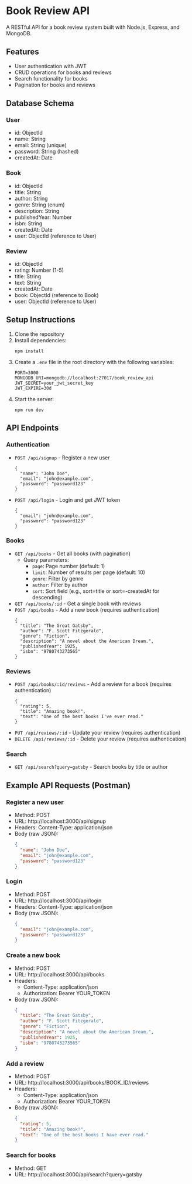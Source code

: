 # Book Review API

A RESTful API for a book review system built with Node.js, Express, and MongoDB.

## Features

- User authentication with JWT
- CRUD operations for books and reviews
- Search functionality for books
- Pagination for books and reviews

## Database Schema

### User
- id: ObjectId
- name: String
- email: String (unique)
- password: String (hashed)
- createdAt: Date

### Book
- id: ObjectId
- title: String
- author: String
- genre: String (enum)
- description: String
- publishedYear: Number
- isbn: String
- createdAt: Date
- user: ObjectId (reference to User)

### Review
- id: ObjectId
- rating: Number (1-5)
- title: String
- text: String
- createdAt: Date
- book: ObjectId (reference to Book)
- user: ObjectId (reference to User)

## Setup Instructions

1. Clone the repository
2. Install dependencies:
   ```
   npm install
   ```
3. Create a `.env` file in the root directory with the following variables:
   ```
   PORT=3000
   MONGODB_URI=mongodb://localhost:27017/book_review_api
   JWT_SECRET=your_jwt_secret_key
   JWT_EXPIRE=30d
   ```
4. Start the server:
   ```
   npm run dev
   ```

## API Endpoints

### Authentication
- `POST /api/signup` - Register a new user
  ```
  {
    "name": "John Doe",
    "email": "john@example.com",
    "password": "password123"
  }
  ```
- `POST /api/login` - Login and get JWT token
  ```
  {
    "email": "john@example.com",
    "password": "password123"
  }
  ```

### Books
- `GET /api/books` - Get all books (with pagination)
  - Query parameters:
    - `page`: Page number (default: 1)
    - `limit`: Number of results per page (default: 10)
    - `genre`: Filter by genre
    - `author`: Filter by author
    - `sort`: Sort field (e.g., sort=title or sort=-createdAt for descending)
- `GET /api/books/:id` - Get a single book with reviews
- `POST /api/books` - Add a new book (requires authentication)
  ```
  {
    "title": "The Great Gatsby",
    "author": "F. Scott Fitzgerald",
    "genre": "Fiction",
    "description": "A novel about the American Dream.",
    "publishedYear": 1925,
    "isbn": "9780743273565"
  }
  ```

### Reviews
- `POST /api/books/:id/reviews` - Add a review for a book (requires authentication)
  ```
  {
    "rating": 5,
    "title": "Amazing book!",
    "text": "One of the best books I've ever read."
  }
  ```
- `PUT /api/reviews/:id` - Update your review (requires authentication)
- `DELETE /api/reviews/:id` - Delete your review (requires authentication)

### Search
- `GET /api/search?query=gatsby` - Search books by title or author

## Example API Requests (Postman)

### Register a new user
- Method: POST
- URL: http://localhost:3000/api/signup
- Headers: Content-Type: application/json
- Body (raw JSON):
  ```json
  {
    "name": "John Doe",
    "email": "john@example.com",
    "password": "password123"
  }
  ```

### Login
- Method: POST
- URL: http://localhost:3000/api/login
- Headers: Content-Type: application/json
- Body (raw JSON):
  ```json
  {
    "email": "john@example.com",
    "password": "password123"
  }
  ```

### Create a new book
- Method: POST
- URL: http://localhost:3000/api/books
- Headers: 
  - Content-Type: application/json
  - Authorization: Bearer YOUR_TOKEN
- Body (raw JSON):
  ```json
  {
    "title": "The Great Gatsby",
    "author": "F. Scott Fitzgerald",
    "genre": "Fiction",
    "description": "A novel about the American Dream.",
    "publishedYear": 1925,
    "isbn": "9780743273565"
  }
  ```

### Add a review
- Method: POST
- URL: http://localhost:3000/api/books/BOOK_ID/reviews
- Headers: 
  - Content-Type: application/json
  - Authorization: Bearer YOUR_TOKEN
- Body (raw JSON):
  ```json
  {
    "rating": 5,
    "title": "Amazing book!",
    "text": "One of the best books I have ever read."
  }
  ```

### Search for books
- Method: GET
- URL: http://localhost:3000/api/search?query=gatsby